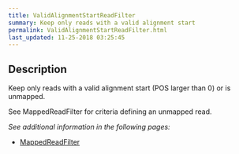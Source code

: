 ```yaml
---
title: ValidAlignmentStartReadFilter
summary: Keep only reads with a valid alignment start
permalink: ValidAlignmentStartReadFilter.html
last_updated: 11-25-2018 03:25:45
---
```



## Description

Keep only reads with a valid alignment start (POS larger than 0) or is unmapped.

 <p>See MappedReadFilter for criteria defining an unmapped read.</p>

<i>See additional information in the following pages:</i>

- [MappedReadFilter](MappedReadFilter.html)

